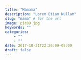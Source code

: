 ```yaml
---
title: "Mamama"
description: "Lorem Etiam Nullam"
slug: "mama" # for the url
image: pic09.jpg
keywords: ""
categories:
    - ""
    - ""
date: 2017-10-31T22:26:09-05:00
draft: false
---
```

